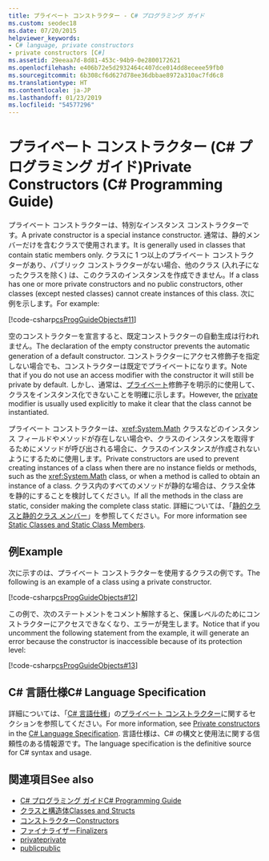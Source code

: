 ```yaml
---
title: プライベート コンストラクター - C# プログラミング ガイド
ms.custom: seodec18
ms.date: 07/20/2015
helpviewer_keywords:
- C# language, private constructors
- private constructors [C#]
ms.assetid: 29eeaa7d-8d81-453c-94b9-0e2800172621
ms.openlocfilehash: e406b72e5d2932464c407dce014dd8eceee59fb0
ms.sourcegitcommit: 6b308cf6d627d78ee36dbbae8972a310ac7fd6c8
ms.translationtype: HT
ms.contentlocale: ja-JP
ms.lasthandoff: 01/23/2019
ms.locfileid: "54577296"
---
```

# <a name="private-constructors-c-programming-guide"></a><span data-ttu-id="1e36d-102">プライベート コンストラクター (C# プログラミング ガイド)</span><span class="sxs-lookup"><span data-stu-id="1e36d-102">Private Constructors (C# Programming Guide)</span></span>
<span data-ttu-id="1e36d-103">プライベート コンストラクターは、特別なインスタンス コンストラクターです。</span><span class="sxs-lookup"><span data-stu-id="1e36d-103">A private constructor is a special instance constructor.</span></span> <span data-ttu-id="1e36d-104">通常は、静的メンバーだけを含むクラスで使用されます。</span><span class="sxs-lookup"><span data-stu-id="1e36d-104">It is generally used in classes that contain static members only.</span></span> <span data-ttu-id="1e36d-105">クラスに 1 つ以上のプライベート コンストラクターがあり、パブリック コンストラクターがない場合、他のクラス (入れ子になったクラスを除く) は、このクラスのインスタンスを作成できません。</span><span class="sxs-lookup"><span data-stu-id="1e36d-105">If a class has one or more private constructors and no public constructors, other classes (except nested classes) cannot create instances of this class.</span></span> <span data-ttu-id="1e36d-106">次に例を示します。</span><span class="sxs-lookup"><span data-stu-id="1e36d-106">For example:</span></span>  
  
 [!code-csharp[csProgGuideObjects#11](../../../csharp/programming-guide/classes-and-structs/codesnippet/CSharp/private-constructors_1.cs)]  
  
 <span data-ttu-id="1e36d-107">空のコンストラクターを宣言すると、既定コンストラクターの自動生成は行われません。</span><span class="sxs-lookup"><span data-stu-id="1e36d-107">The declaration of the empty constructor prevents the automatic generation of a default constructor.</span></span> <span data-ttu-id="1e36d-108">コンストラクターにアクセス修飾子を指定しない場合でも、コンストラクターは既定でプライベートになります。</span><span class="sxs-lookup"><span data-stu-id="1e36d-108">Note that if you do not use an access modifier with the constructor it will still be private by default.</span></span> <span data-ttu-id="1e36d-109">しかし、通常は、[プライベート](../../../csharp/language-reference/keywords/private.md)修飾子を明示的に使用して、クラスをインスタンス化できないことを明確に示します。</span><span class="sxs-lookup"><span data-stu-id="1e36d-109">However, the [private](../../../csharp/language-reference/keywords/private.md) modifier is usually used explicitly to make it clear that the class cannot be instantiated.</span></span>  
  
 <span data-ttu-id="1e36d-110">プライベート コンストラクターは、<xref:System.Math> クラスなどのインスタンス フィールドやメソッドが存在しない場合や、クラスのインスタンスを取得するためにメソッドが呼び出される場合に、クラスのインスタンスが作成されないようにするために使用します。</span><span class="sxs-lookup"><span data-stu-id="1e36d-110">Private constructors are used to prevent creating instances of a class when there are no instance fields or methods, such as the <xref:System.Math> class, or when a method is called to obtain an instance of a class.</span></span> <span data-ttu-id="1e36d-111">クラス内のすべてのメソッドが静的な場合は、クラス全体を静的にすることを検討してください。</span><span class="sxs-lookup"><span data-stu-id="1e36d-111">If all the methods in the class are static, consider making the complete class static.</span></span> <span data-ttu-id="1e36d-112">詳細については、「[静的クラスと静的クラス メンバー](../../../csharp/programming-guide/classes-and-structs/static-classes-and-static-class-members.md)」を参照してください。</span><span class="sxs-lookup"><span data-stu-id="1e36d-112">For more information see [Static Classes and Static Class Members](../../../csharp/programming-guide/classes-and-structs/static-classes-and-static-class-members.md).</span></span>  
  
## <a name="example"></a><span data-ttu-id="1e36d-113">例</span><span class="sxs-lookup"><span data-stu-id="1e36d-113">Example</span></span>  
 <span data-ttu-id="1e36d-114">次に示すのは、プライベート コンストラクターを使用するクラスの例です。</span><span class="sxs-lookup"><span data-stu-id="1e36d-114">The following is an example of a class using a private constructor.</span></span>  
  
 [!code-csharp[csProgGuideObjects#12](../../../csharp/programming-guide/classes-and-structs/codesnippet/CSharp/private-constructors_2.cs)]  
  
 <span data-ttu-id="1e36d-115">この例で、次のステートメントをコメント解除すると、保護レベルのためにコンストラクターにアクセスできなくなり、エラーが発生します。</span><span class="sxs-lookup"><span data-stu-id="1e36d-115">Notice that if you uncomment the following statement from the example, it will generate an error because the constructor is inaccessible because of its protection level:</span></span>  
  
 [!code-csharp[csProgGuideObjects#13](../../../csharp/programming-guide/classes-and-structs/codesnippet/CSharp/private-constructors_3.cs)]  
  
## <a name="c-language-specification"></a><span data-ttu-id="1e36d-116">C# 言語仕様</span><span class="sxs-lookup"><span data-stu-id="1e36d-116">C# Language Specification</span></span>  

<span data-ttu-id="1e36d-117">詳細については、「[C# 言語仕様](../../language-reference/language-specification/index.md)」の[プライベート コンストラクター](~/_csharplang/spec/classes.md#private-constructors)に関するセクションを参照してください。</span><span class="sxs-lookup"><span data-stu-id="1e36d-117">For more information, see [Private constructors](~/_csharplang/spec/classes.md#private-constructors) in the [C# Language Specification](../../language-reference/language-specification/index.md).</span></span> <span data-ttu-id="1e36d-118">言語仕様は、C# の構文と使用法に関する信頼性のある情報源です。</span><span class="sxs-lookup"><span data-stu-id="1e36d-118">The language specification is the definitive source for C# syntax and usage.</span></span>
  
## <a name="see-also"></a><span data-ttu-id="1e36d-119">関連項目</span><span class="sxs-lookup"><span data-stu-id="1e36d-119">See also</span></span>

- [<span data-ttu-id="1e36d-120">C# プログラミング ガイド</span><span class="sxs-lookup"><span data-stu-id="1e36d-120">C# Programming Guide</span></span>](../../../csharp/programming-guide/index.md)
- [<span data-ttu-id="1e36d-121">クラスと構造体</span><span class="sxs-lookup"><span data-stu-id="1e36d-121">Classes and Structs</span></span>](../../../csharp/programming-guide/classes-and-structs/index.md)
- [<span data-ttu-id="1e36d-122">コンストラクター</span><span class="sxs-lookup"><span data-stu-id="1e36d-122">Constructors</span></span>](../../../csharp/programming-guide/classes-and-structs/constructors.md)
- [<span data-ttu-id="1e36d-123">ファイナライザー</span><span class="sxs-lookup"><span data-stu-id="1e36d-123">Finalizers</span></span>](../../../csharp/programming-guide/classes-and-structs/destructors.md)
- [<span data-ttu-id="1e36d-124">private</span><span class="sxs-lookup"><span data-stu-id="1e36d-124">private</span></span>](../../../csharp/language-reference/keywords/private.md)
- [<span data-ttu-id="1e36d-125">public</span><span class="sxs-lookup"><span data-stu-id="1e36d-125">public</span></span>](../../../csharp/language-reference/keywords/public.md)
